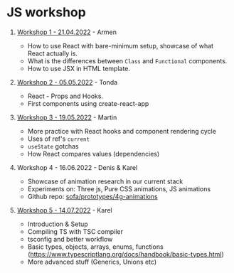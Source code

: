 # JS workshop

1. [Workshop 1 - 21.04.2022](/workshop_1) - Armen

   - How to use React with bare-minimum setup, showcase of what React actually is.
   - What is the differences between `Class` and `Functional` components.
   - How to use JSX in HTML template.

2. [Workshop 2 - 05.05.2022](/workshop_2) - Tonda

   - React - Props and Hooks.
   - First components using create-react-app

3. [Workshop 3 - 19.05.2022](/workshop_3) - Martin

   - More practice with React hooks and component rendering cycle
   - Uses of ref's `current`
   - `useState` gotchas
   - How React compares values (dependencies)

4. Workshop 4 - 16.06.2022 - Denis & Karel

   - Showcase of animation research in our current stack
   - Experiments on: Three js, Pure CSS animations, JS animations
   - Github repo: [sofa/prototypes/4g-animations](https://github.com/shoptet/sofa/tree/master/prototypes/4g-animations)

5. [Workshop 5 - 14.07.2022](/workshop_5) - Karel

   - Introduction & Setup
   - Compiling TS with TSC compiler
   - tsconfig and better workflow
   - Basic types, objects, arrays, enums, functions (<https://www.typescriptlang.org/docs/handbook/basic-types.html>)
   - More advanced stuff (Generics, Unions etc)
